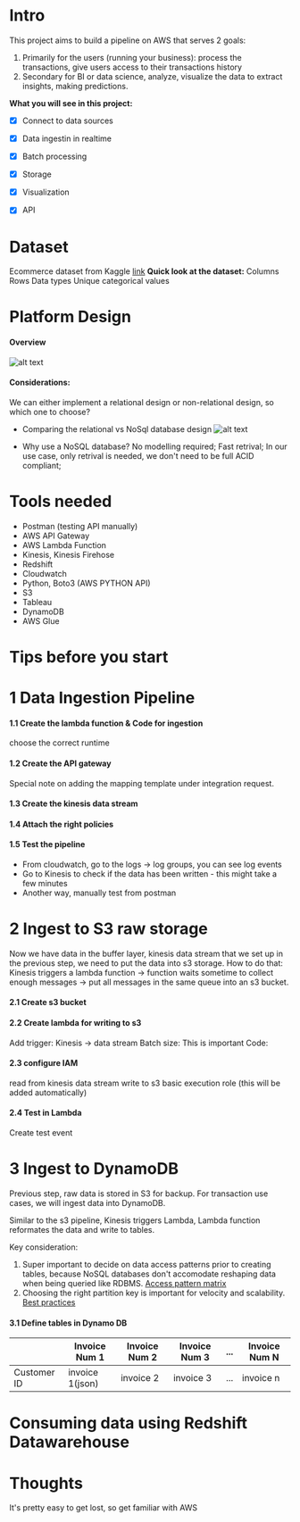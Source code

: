 # Intro
This project aims to build a pipeline on AWS that serves 2 goals: 
1. Primarily for the users (running your business): process the transactions, give users access to their transactions history
2. Secondary for BI or data science, analyze, visualize the data to extract insights, making predictions.

**What you will see in this project:**
- [x] Connect to data sources 
- [x] Data ingestin in realtime 
- [x] Batch processing 
- [x] Storage 
- [x] Visualization 
- [x] API 


# Dataset

Ecommerce dataset from Kaggle [link](https://www.kaggle.com/carrie1/ecommerce-data)
**Quick look at the dataset:**
Columns
Rows 
Data types 
Unique categorical values 


# Platform Design
####  Overview 
![alt text](image.jpg)

#### Considerations:
We can either implement a relational design or non-relational design, so which one to choose?

- Comparing the relational vs NoSql database design 
![alt text](image.jpg)

- Why use a NoSQL database?
    No modelling required;
    Fast retrival;
    In our use case, only retrival is needed, we don't need to be full ACID compliant;


# Tools needed

* Postman (testing API manually)
* AWS API Gateway 
* AWS Lambda Function 
* Kinesis, Kinesis Firehose
* Redshift 
* Cloudwatch
* Python, Boto3 (AWS PYTHON API)
* S3 
* Tableau  
* DynamoDB 
* AWS Glue

# Tips before you start


# 1 Data Ingestion Pipeline

#### 1.1 Create the lambda function & Code for ingestion
choose the correct runtime

#### 1.2 Create the API gateway 
Special note on adding the mapping template under integration request. 

#### 1.3 Create the kinesis data stream 
#### 1.4 Attach the right policies 
#### 1.5 Test the pipeline

- From cloudwatch, go to the logs -> log groups, you can see log events 
- Go to Kinesis to check if the data has been written - this might take a few minutes  
- Another way, manually test from postman


# 2 Ingest to S3 raw storage
Now we have data in the buffer layer, kinesis data stream that we set up in the previous step, we need to put the data into s3 storage. How to do that: Kinesis triggers a lambda function -> function waits sometime to collect enough messages -> put all messages in the same queue into an s3 bucket. 

#### 2.1 Create s3 bucket 
#### 2.2 Create lambda for writing to s3
Add trigger: Kinesis -> data stream <the name of the stream you created>
Batch size: This is important
Code: 

#### 2.3 configure IAM 
read from kinesis data stream
write to s3 
basic execution role (this will be added automatically)

#### 2.4 Test in Lambda 
Create test event 

# 3 Ingest to DynamoDB 
Previous step, raw data is stored in S3 for backup. For transaction use cases, we will ingest data into DynamoDB.

Similar to the s3 pipeline, Kinesis triggers Lambda, Lambda function reformates the data and write to tables. 
    
Key consideration: 
1. Super important to decide on data access patterns prior to creating tables, because NoSQL databases don't accomodate reshaping data when being queried like RDBMS. [Access pattern matrix](https://docs.aws.amazon.com/prescriptive-guidance/latest/dynamodb-data-modeling/template-access-patterns.html)
2. Choosing the right partition key is important for velocity and scalability. [Best practices](https://docs.aws.amazon.com/amazondynamodb/latest/developerguide/bp-time-series.html)

#### 3.1 Define tables in Dynamo DB 
|           | Invoice Num 1   | Invoice Num 2 | Invoice Num 3| ... | Invoice Num N |
|-----------|-----------------|---------------|--------------|-----|---------------|
|Customer ID| invoice 1(json) | invoice 2     | invoice 3    | ... | invoice n     |





# Consuming data using Redshift Datawarehouse 

# Thoughts 
It's pretty easy to get lost, so get familiar with AWS
